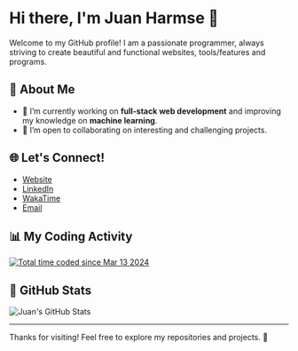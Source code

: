 # Hi there, I'm Juan Harmse 👋

Welcome to my GitHub profile! I am a passionate programmer, always striving to create beautiful and functional websites, tools/features and programs.

## 🚀 About Me

- 🔭 I’m currently working on **full-stack web development** and improving my knowledge on **machine learning**.
- 👯 I’m open to collaborating on interesting and challenging projects.

## 🌐 Let's Connect!
- [Website](http://localhost:5173)
- [LinkedIn](https://www.linkedin.com/in/juanharmse)
- [WakaTime](https://wakatime.com/@Juan_Harmse)
- [Email](mailto:juanharmse1@gmail.com)

## 📊 My Coding Activity

<a href="https://wakatime.com/@018e38c4-08b1-4122-a35f-e35f4e6a0fe5">
  <img src="https://wakatime.com/badge/user/018e38c4-08b1-4122-a35f-e35f4e6a0fe5.svg" alt="Total time coded since Mar 13 2024" />
</a>

## 🌟 GitHub Stats

![Juan's GitHub Stats](https://github-readme-stats.vercel.app/api?username=HarmseJ&show_icons=true&hide=prs&count_private=true&hide_title=true&theme=radical)

---

Thanks for visiting! Feel free to explore my repositories and projects. 🚀
